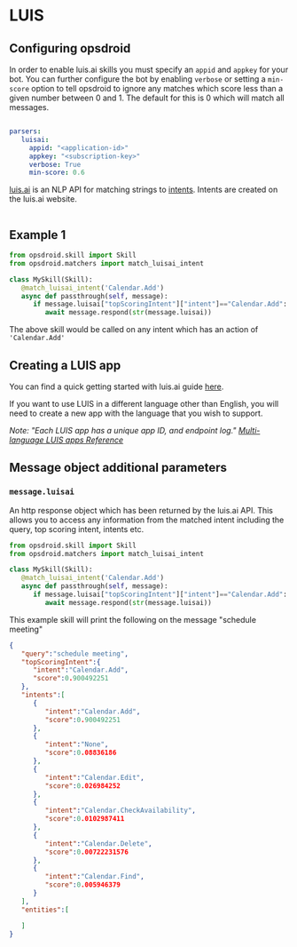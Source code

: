 # LUIS

## Configuring opsdroid

In order to enable luis.ai skills you must specify an `appid` and `appkey` for your bot. You can further configure the bot by enabling `verbose` or setting a `min-score` option to tell opsdroid to ignore any matches which score less than a given number between 0 and 1. The default for this is 0 which will match all messages.

```yaml

parsers:
   luisai:
     appid: "<application-id>"
     appkey: "<subscription-key>"
     verbose: True
     min-score: 0.6
```

[luis.ai](https://www.luis.ai) is an NLP API for matching strings to [intents](https://docs.microsoft.com/en-us/azure/cognitive-services/LUIS/Home). Intents are created on the luis.ai website.

```{autofunction} opsdroid.matchers.match_luisai_intent
```

## Example 1

```python
from opsdroid.skill import Skill
from opsdroid.matchers import match_luisai_intent

class MySkill(Skill):
   @match_luisai_intent('Calendar.Add')
   async def passthrough(self, message):
      if message.luisai["topScoringIntent"]["intent"]=="Calendar.Add":
         await message.respond(str(message.luisai))
```

The above skill would be called on any intent which has an action of `'Calendar.Add'`

## Creating a LUIS app

You can find a quick getting started with luis.ai guide [here](https://docs.microsoft.com/en-us/azure/cognitive-services/LUIS/luis-get-started-create-app).

If you want to use LUIS in a different language other than English, you will need to create a new app with the language that you wish to support.

_Note: "Each LUIS app has a unique app ID, and endpoint log." [Multi-language LUIS apps Reference](https://docs.microsoft.com/en-us/azure/cognitive-services/LUIS/luis-supported-languages)_

## Message object additional parameters

### `message.luisai`

An http response object which has been returned by the luis.ai API. This allows you to access any information from the matched intent including the query, top scoring intent, intents etc.

```python
from opsdroid.skill import Skill
from opsdroid.matchers import match_luisai_intent

class MySkill(Skill):
   @match_luisai_intent('Calendar.Add')
   async def passthrough(self, message):
      if message.luisai["topScoringIntent"]["intent"]=="Calendar.Add":
         await message.respond(str(message.luisai))
```

This example skill will print the following on the message "schedule meeting"

```json
{
   "query":"schedule meeting",
   "topScoringIntent":{
      "intent":"Calendar.Add",
      "score":0.900492251
   },
   "intents":[
      {
         "intent":"Calendar.Add",
         "score":0.900492251
      },
      {
         "intent":"None",
         "score":0.08836186
      },
      {
         "intent":"Calendar.Edit",
         "score":0.026984252
      },
      {
         "intent":"Calendar.CheckAvailability",
         "score":0.0102987411
      },
      {
         "intent":"Calendar.Delete",
         "score":0.00722231576
      },
      {
         "intent":"Calendar.Find",
         "score":0.005946379
      }
   ],
   "entities":[

   ]
}
```
